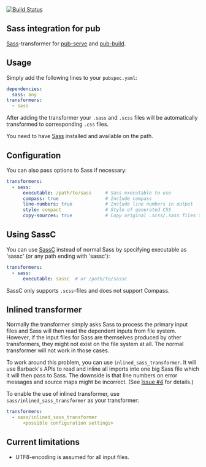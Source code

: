 [![Build Status](https://drone.io/bitbucket.org/evidentsolutions/dart-sass/status.png)](https://drone.io/bitbucket.org/evidentsolutions/dart-sass/latest)

## Sass integration for pub

[Sass](http://sass-lang.com/)-transformer for [pub-serve](http://pub.dartlang.org/doc/pub-serve.html) and
[pub-build](http://pub.dartlang.org/doc/pub-build.html).

## Usage

Simply add the following lines to your `pubspec.yaml`:

```yaml
dependencies:
  sass: any
transformers:
  - sass
```

After adding the transformer your `.sass` and `.scss` files will be automatically transformed to
corresponding `.css` files.

You need to have [Sass](http://sass-lang.com/) installed and available on the path.

## Configuration

You can also pass options to Sass if necessary:

```yaml
transformers:
  - sass:
      executable: /path/to/sass     # Sass executable to use
      compass: true                 # Include compass
      line-numbers: true            # Include line numbers in output
      style: compact                # Style of generated CSS
      copy-sources: true            # Copy original .scss/.sass files to output directory
```

## Using SassC

You can use [SassC](https://github.com/hcatlin/sassc) instead of normal Sass by specifying executable
as 'sassc' (or any path ending with 'sassc'):

```yaml
transformers:
  - sass:
      executable: sassc  # or /path/to/sassc
```

SassC only supports `.scss`-files and does not support Compass.

## Inlined transformer

Normally the transformer simply asks Sass to process the primary input files and Sass will then
read the dependent inputs from file system. However, if the input files for Sass are themselves
produced by other transformers, they might not exist on the file system at all. The normal
transformer will not work in those cases.

To work around this problem, you can use `inlined_sass_transformer`. It will use Barback's APIs
to read and inline all imports into one big Sass file which it will then pass to Sass. 
The downside  is that line numbers on error messages and source maps might be incorrect. (See 
[Issue #4](https://bitbucket.org/evidentsolutions/dart-sass/issue/4/support-transformations-to-imported-sass) 
for details.)

To enable the use of inlined transformer, use `sass/inlined_sass_transformer` as your transformer:

```yaml
transformers:
  - sass/inlined_sass_transformer
      <possible configuration settings>
```

## Current limitations

- UTF8-encoding is assumed for all input files.
